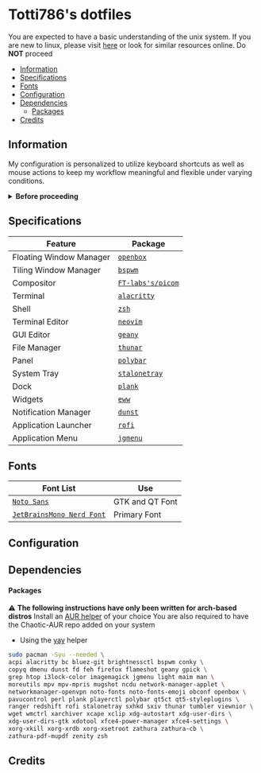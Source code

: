 # Totti786's dotfiles

You are expected to have a basic understanding of the unix system. If you are new to linux, please visit [here](https://linuxjourney.com/lesson/the-shell) or look for similar resources online. Do **NOT** proceed

- [Information](#pencil-information)
- [Specifications](#mag-specifications)
- [Fonts](#ab-fonts)
- [Configuration](#gear-configuration)
- [Dependencies](#pushpin-dependencies)
  - [Packages](#packages)
- [Credits](#sparkles-credits)

## Information

My configuration is personalized to utilize keyboard shortcuts as well as mouse actions to keep my workflow meaningful and flexible under varying conditions.

<details close>
  <summary><b>Before proceeding</b></summary>
  
  - This readme is still a work in progress. Please open an issue for queries beyond its scope
  - All the visual config parameters have been written for a [resolution](https://wiki.archlinux.org/title/Xrandr) of 1920x1080 pixels
  - Non GUI apps will need to be configured manually to be correctly displayed in lower/higher resolutions
  - Please read the [man-page](https://wiki.archlinux.org/title/Man_page) for an app before asking specific questions not addressed here

</details>

## Specifications

| Feature                | Package                                                 |
| --------------------   | ------------------------------------------------------- |
| Floating Window Manager| [`openbox`](https://github.com/danakj/openbox)          |
| Tiling Window Manager  | [`bspwm`](https://github.com/baskerville/bspwm)         |
| Compositor             | [`FT-labs's/picom`](https://github.com/FT-labs/picom)   |
| Terminal               | [`alacritty`](https://github.com/alacritty/alacritty)   |
| Shell                  | [`zsh`](https://www.zsh.org/)                           |
| Terminal Editor        | [`neovim`](https://github.com/neovim/neovim)            |
| GUI Editor      		 | [`geany`](https://github.com/geany/geany)               |
| File Manager    		 | [`thunar`](https://github.com/xfce-mirror/thunar)       |
| Panel                  | [`polybar`](https://github.com/polybar/polybar)         |
| System Tray            | [`stalonetray`](https://github.com/kolbusa/stalonetray) |
| Dock                   | [`plank`](https://github.com/ricotz/plank)              |
| Widgets                | [`eww`](https://github.com/elkowar/eww)              |
| Notification Manager   | [`dunst`](https://github.com/dunst-project/dunst)       |
| Application Launcher   | [`rofi`](https://github.com/davatorium/rofi)            |
| Application Menu       | [`jgmenu`](https://github.com/johanmalm/jgmenu)         |



## Fonts

| Font List                                                                                                | Use                 |
| -------------------------------------------------------------------------------------------------------- | ------------------- |
| [`Noto Sans`](https://fonts.google.com/noto)                                                       	   | GTK and QT Font        |
| [`JetBrainsMono Nerd Font`](https://github.com/jtbx/jetbrainsmono-nerdfont)                              | Primary Font     |

## Configuration


## Dependencies

#### Packages

:warning: **The following instructions have only been written for arch-based distros**
Install an [AUR helper](https://wiki.archlinux.org/title/AUR_helpers) of your choice
You are also required to have the Chaotic-AUR repo added on your system
- Using the [yay](https://github.com/Jguer/yay#installation) helper

```bash
sudo pacman -Syu --needed \
acpi alacritty bc bluez-git brightnessctl bspwm conky \
copyq dmenu dunst fd feh firefox flameshot geany gpick \
grep htop i3lock-color imagemagick jgmenu light maim man \
moreutils mpv mpv-mpris mugshot ncdu network-manager-applet \
networkmanager-openvpn noto-fonts noto-fonts-emoji obconf openbox \
pavucontrol perl plank playerctl polybar qt5ct qt5-styleplugins \
ranger redshift rofi stalonetray sxhkd sxiv thunar tumbler viewnior \
wget wmctrl xarchiver xcape xclip xdg-autostart xdg-user-dirs \
xdg-user-dirs-gtk xdotool xfce4-power-manager xfce4-settings \
xorg-xkill xorg-xrdb xorg-xsetroot zathura zathura-cb \
zathura-pdf-mupdf zenity zsh
```

## Credits

